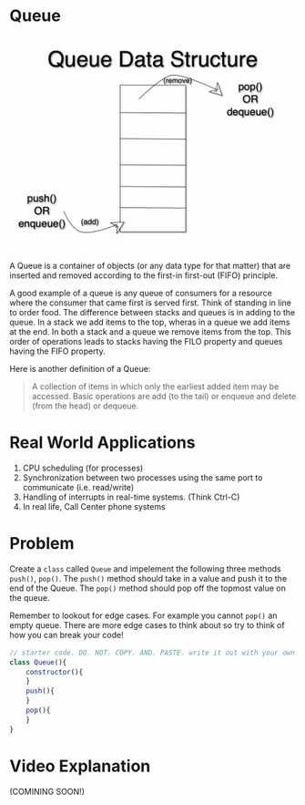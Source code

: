 # Queue

![Queue Example](./queue_example.png)

A Queue is a container of objects (or any data type for that matter) that are inserted and removed according to the first-in first-out (FIFO) principle.

A good example of a queue is any queue of consumers for a resource where the consumer that came first is served first. Think of standing in line to order food. The difference between stacks and queues is in adding to the queue. In a stack we add items to the top, wheras in a queue we add items at the end. In both a stack and a queue we remove items from the top. This order of operations leads to stacks having the FILO property and queues having the FIFO property.


Here is another definition of a Queue:

>  A collection of items in which only the earliest added item may be accessed. Basic operations are add (to the tail) or enqueue and delete (from the head) or dequeue.

# Real World Applications

1. CPU scheduling (for processes)
2. Synchronization between two processes using the same port to communicate (i.e. read/write)
3. Handling of interrupts in real-time systems. (Think Ctrl-C)
4. In real life, Call Center phone systems

# Problem
Create a `class` called `Queue` and impelement the following three methods `push()`, `pop()`. The `push()` method should take in a value and push it to the end of the Queue. The `pop()` method should pop off the topmost value on the queue.

Remember to lookout for edge cases. For example you cannot `pop()` an empty queue. There are more edge cases to think about so try to think of how you can break your code!

```node.js
// starter code. DO. NOT. COPY. AND. PASTE. write it out with your own hands.
class Queue(){
    constructor(){
    }
    push(){
    }
    pop(){
    }
}

```

# Video Explanation

(COMINING SOON!)
